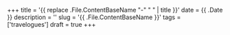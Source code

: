 +++
title = '{{ replace .File.ContentBaseName "-" " " | title }}'
date = {{ .Date }}
description = ''
slug = '{{ .File.ContentBaseName }}'
tags = ['travelogues']
draft = true
+++
